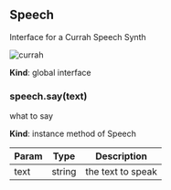 ## Speech
Interface for a Currah Speech Synth

![currah](http://ecx.images-amazon.com/images/I/41NReuJn%2BGL._SX300_.jpg)

**Kind**: global interface  
### speech.say(text)
what to say

**Kind**: instance method of Speech  

| Param | Type | Description |
| --- | --- | --- |
| text | string | the text to speak |

